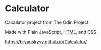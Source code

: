 # Calculator
Calculator project from The Odin Project

Made with Plain JavaScript, HTML, and CSS

https://bryanskyyy.github.io/Calculator/
